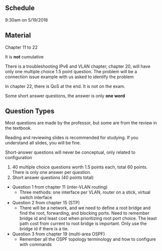 ## Schedule

9:30am on 5/19/2018

## Material

Chapter 11 to 22

It is **not** cumulative

There is a troubleshooting IPv6 and VLAN chapter, chapter 20, will have only
one multiple choice 1.5 point question. The problem will be a connection issue
example with us asked to identify the problem

In chapter 22, there is QoS at the end. It is not on the exam.

Some short answer questions, the answer is only **one word**

## Question Types

Most questions are made by the professor, but some are from the review in the
textbook.

Reading and reviewing slides is recommended for studying. If you understand all
slides, you will be fine.

Short-answer questions will never be conceptual, only related to configuration

1. 40 multiple choice questions worth 1.5 points each, total 60 points. There is
only one answer per question.
2. Short answer questions (40 points total)
  * Question 1 from chapter 11 (inter-VLAN routing)
    * Three methods: one interface per VLAN, router on a stick, virtual switch
    interface
  * Question 2 from chapter 15 (STP)
    * There will be a network, and we need to define a root bridge and find the
    root, forwarding, and blocking ports. Need to remember bridge id and least
    cost when prioritizing root port choice. The least path cost from current
    to root bridge is important. Only use the bridge id if there is a tie.
  * Question 3 from chapter 19 (multi-area OSPF)
    * Remember all the OSPF topology terminology and how to configure with
    commands

